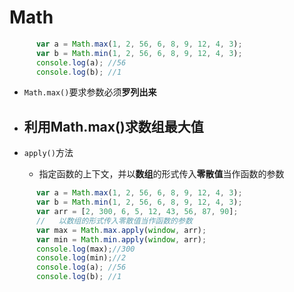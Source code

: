 # Math

```javascript
      var a = Math.max(1, 2, 56, 6, 8, 9, 12, 4, 3);
      var b = Math.min(1, 2, 56, 6, 8, 9, 12, 4, 3);
      console.log(a); //56
      console.log(b); //1
```

* `Math.max()`要求参数必须**罗列出来**

* ## 利用Math.max()求数组最大值

* `apply()`方法

  * 指定函数的上下文，并以**数组**的形式传入**零散值**当作函数的参数

```javascript
      var a = Math.max(1, 2, 56, 6, 8, 9, 12, 4, 3);
      var b = Math.min(1, 2, 56, 6, 8, 9, 12, 4, 3);
      var arr = [2, 300, 6, 5, 12, 43, 56, 87, 90];
      //   以数组的形式传入零散值当作函数的参数
      var max = Math.max.apply(window, arr);
      var min = Math.min.apply(window, arr);
      console.log(max);//300
      console.log(min);//2
      console.log(a); //56
      console.log(b); //1
```

